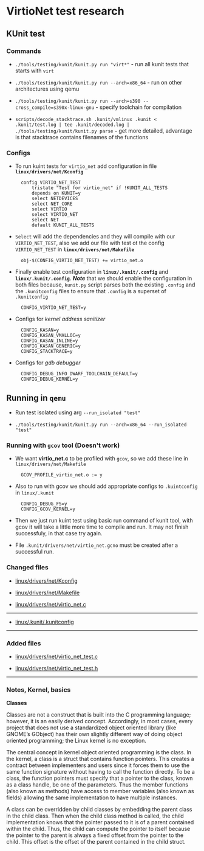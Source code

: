 # VirtioNet test research

## KUnit test

### Commands

- `./tools/testing/kunit/kunit.py run "virt*"` __-__ run all kunit tests that starts with `virt`

- `./tools/testing/kunit/kunit.py run --arch=x86_64` __-__ run on other architectures using qemu

- `./tools/testing/kunit/kunit.py run --arch=s390 --cross_compile=s390x-linux-gnu` __-__ specify toolchain for compilation

- `scripts/decode_stacktrace.sh .kunit/vmlinux .kunit < .kunit/test.log | tee .kunit/decoded.log | ./tools/testing/kunit/kunit.py parse` __-__ get more detailed, advantage is that stacktrace contains filenames of the functions

### Configs

- To run kuint tests for `virtio_net` add configuration in file __`linux/drivers/net/Kconfig`__


		config VIRTIO_NET_TEST
			tristate "Test for virtio_net" if !KUNIT_ALL_TESTS
			depends on KUNIT=y
			select NETDEVICES
			select NET_CORE
			select VIRTIO
			select VIRTIO_NET
			select NET
			default KUNIT_ALL_TESTS


- `Select` will add the dependencies and they will compile with our `VIRTIO_NET_TEST`, also we add our file with test ot the config `VIRTIO_NET_TEST` in __`linux/drivers/net/Makefile`__

		obj-$(CONFIG_VIRTIO_NET_TEST) += virtio_net.o

- Finally enable test configuration in __`linux/.kunit/.config`__ and __`linux/.kunit/.config`__. ***Note*** that we should enable the configuration in both files because, `kunit.py` script parses both the existing `.config` and the `.kunitconfig` files to ensure that `.config` is a superset of `.kunitconfig`

		CONFIG_VIRTIO_NET_TEST=y

- Configs for _kernel address sanitizer_ 

		CONFIG_KASAN=y
		CONFIG_KASAN_VMALLOC=y
		CONFIG_KASAN_INLINE=y
		CONFIG_KASAN_GENERIC=y
		CONFIG_STACKTRACE=y

- Configs for _gdb debugger_

		CONFIG_DEBUG_INFO_DWARF_TOOLCHAIN_DEFAULT=y
		CONFIG_DEBUG_KERNEL=y

## Running in `qemu`

- Run test isolated using arg `--run_isolated "test"`

- `./tools/testing/kunit/kunit.py run --arch=x86_64 --run_isolated "test"`

### Running with `gcov` tool (Doesn't work)

- We want __virtio_net.c__ to be profiled with `gcov`, so we add these line in `linux/drivers/net/Makefile`

		GCOV_PROFILE_virtio_net.o := y

- Also to run with gcov we should add appropriate configs to `.kuintconfig` in `linux/.kunit`

		CONFIG_DEBUG_FS=y
		CONFIG_GCOV_KERNEL=y

- Then we just run kuint test using basic run command of kunit tool, with gcov it will take a little more time to compile and run. It may not finish successfuly, in that case try again.

- File `.kunit/drivers/net/virtio_net.gcno` must be created after a successful run.

### Changed files

- [linux/drivers/net/Kconfig](/linux/drivers/net/Kconfig)

- [linux/drivers/net/Makefile](/linux/drivers/net/Makefile)

- [linux/drivers/net/virtio_net.c](/linux/drivers/net/virtio_net.c)

-----------------

- [linux/.kunit/.kunitconfig](/linux/.kuint/.kunitconfig)

-----------------

### Added files

- [linux/drivers/net/virtio_net_test.c](/linux/drivers/net/virtio_net_test.c)

- [linux/drivers/net/virtio_net_test.h](/linux/drivers/net/virtio_net_test.h)

-----------------

### Notes, Kernel, basics

__Classes__

Classes are not a construct that is built into the C programming language; however, it is an easily derived concept. Accordingly, in most cases, every project that does not use a standardized object oriented library (like GNOME’s GObject) has their own slightly different way of doing object oriented programming; the Linux kernel is no exception.

The central concept in kernel object oriented programming is the class. In the kernel, a class is a struct that contains function pointers. This creates a contract between implementers and users since it forces them to use the same function signature without having to call the function directly. To be a class, the function pointers must specify that a pointer to the class, known as a class handle, be one of the parameters. Thus the member functions (also known as methods) have access to member variables (also known as fields) allowing the same implementation to have multiple instances.

A class can be overridden by child classes by embedding the parent class in the child class. Then when the child class method is called, the child implementation knows that the pointer passed to it is of a parent contained within the child. Thus, the child can compute the pointer to itself because the pointer to the parent is always a fixed offset from the pointer to the child. This offset is the offset of the parent contained in the child struct.


